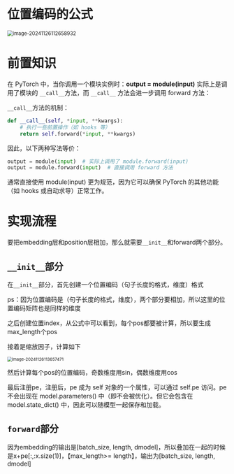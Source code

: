 # 位置编码的公式

<img src="C:\Users\16864\AppData\Roaming\Typora\typora-user-images\image-20241126112658932.png" alt="image-20241126112658932" style="zoom: 80%;" />

# 前置知识
在 PyTorch 中，当你调用一个模块实例时：**output = module(input)**
实际上是调用了模块的 `__call__`方法，而 `__call__` 方法会进一步调用 forward 方法：

`__call__`方法的机制：

```python
def __call__(self, *input, **kwargs):
    # 执行一些前置操作（如 hooks 等）
    return self.forward(*input, **kwargs)
```

因此，以下两种写法等价：

```python
output = module(input)  # 实际上调用了 module.forward(input)
output = module.forward(input)  # 直接调用 forward 方法
```

通常直接使用 module(input) 更为规范，因为它可以确保 PyTorch 的其他功能（如 hooks 或自动求导）正常工作。

# 实现流程

要把embedding层和position层相加，那么就需要`__init__`和forward两个部分。

## `__init__`部分

在`__init__`部分，首先创建一个位置编码（句子长度的格式，维度）格式

ps：因为位置编码是（句子长度的格式，维度），两个部分要相加，所以这里的位置编码矩阵也是同样的维度

之后创建位置index，从公式中可以看到，每个pos都要被计算，所以要生成max_length个pos

接着是缩放因子，计算如下

<img src="C:\Users\16864\AppData\Roaming\Typora\typora-user-images\image-20241126113657471.png" alt="image-20241126113657471" style="zoom:67%;" />

然后计算每个pos的位置编码，奇数维度用sin，偶数维度用cos

最后注册pe，注册后，pe 成为 self 对象的一个属性，可以通过 self.pe 访问。pe 不会出现在 model.parameters() 中（即不会被优化）。但它会包含在 model.state_dict() 中，因此可以随模型一起保存和加载。


## `forward`部分

因为embedding的输出是[batch_size, length, dmodel]，所以叠加在一起的时候是x+pe[:,:x.size(1)]，【max_length>= length】，输出为[batch_size, length, dmodel]
